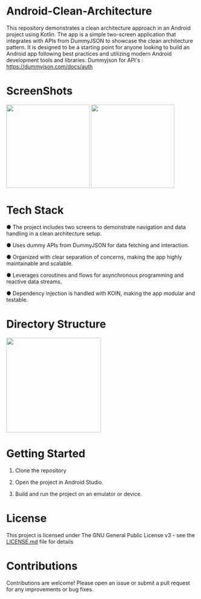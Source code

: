 # Android-Clean-Architecture

This repository demonstrates a clean architecture approach in an Android project using Kotlin. The app is a simple two-screen application that integrates with APIs from DummyJSON to showcase the clean architecture pattern. It is designed to be a starting point for anyone looking to build an Android app following best practices and utilizing modern Android development tools and libraries.
Dummyjson for API's : https://dummyjson.com/docs/auth

# ScreenShots
<p align="start">
  <img src="https://github.com/user-attachments/assets/722a1ac6-e9b1-4bf8-be3f-d3cc040092d2" width="220">
  <img src="https://github.com/user-attachments/assets/d07cd2ce-e4b1-40ee-bd5f-9711f92bb3c6" width="220">
</p>

# Tech Stack

● The project includes two screens to demonstrate navigation and data handling in a clean architecture setup.

● Uses dummy APIs from DummyJSON for data fetching and interaction.

● Organized with clear separation of concerns, making the app highly maintainable and scalable.

● Leverages coroutines and flows for asynchronous programming and reactive data streams.

● Dependency injection is handled with KOIN, making the app modular and testable.

# Directory Structure
<p align="start">
  <img src="https://github.com/user-attachments/assets/b1c59fa4-5b4d-4f22-91e3-2bf2aefc4574" width="250">
</p>

# Getting Started

1. Clone the repository

2. Open the project in Android Studio.

3. Build and run the project on an emulator or device.

# License

This project is licensed under The GNU General Public License v3 - see the [LICENSE.md](LICENSE.md) file for details

# Contributions

Contributions are welcome! Please open an issue or submit a pull request for any improvements or bug fixes.
